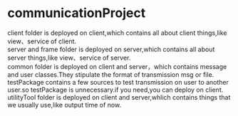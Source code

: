 # communicationProject
client folder is deployed on client,which contains all about client things,like view、service of client.<br>
server and frame folder is deployed on server,which contains all about server things,like view、service of server.<br>
common folder is deployed on client and server，which contains message and user classes.They stipulate the format of transmission msg or file.<br>
testPackage contains a few sources to test transmission on user to another user.so testPackage is unnecessary.if you need,you can deploy on client.<br>
utilityTool folder is deployed on client and server,whlich contains things that we usually use,like output time of now.<br>
